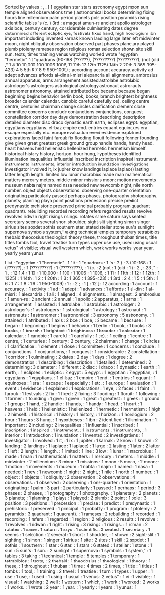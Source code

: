 Sorted by values :
, . [ ] egyptian star stars astronomy egypt moon sun temple aligned observations time ( astronomical books determining fixing hours line millennium palm period planets pole position pyramids rising scientific tables 's (c. ) 3rd : almagest amun-re ancient apollo astrologer axis bce, century century, considerable culminating dates degree determined different ecliptic eye, festivals fixed hand, high horologium ibn important including invented karnak known landing large later left midwinter moon, night obliquity observation observed part phases planetary played plumb ptolemy rameses region religious roman selection shown site skill sun. texts, times training venus watching worked wrote "egyptian "hermetic" "it "quadrans (90-168 (??????), (?????????) (?????????), (not (old ," 1.4 10 10,000 100 1006 1006, 11 11th 12 12th 1325) 14th 2 20th 3 365 395-423) 4 5 5th 6 7 8 9 950-1009) ; according account accuracy. activity ad adept advances affords al-din al-misri alexandria ali alignments. ambrosius annual apparatus, arms arrangement assisted astrolabe astrolabic astrologer's astrologers astrological astrology astronaut astronauts astronomer astronomy. attained attributed bce became because began beginning begins behavior berlin book, books, branch brightest brightness broader calendar calendar. canobic careful carefully ce). ceiling centre centre, centuries chairman change circles clarification clement close committee concerns conclude conjunctions conjunctions, conquest constellation corridor day days demonstration describing description detailed diameter disc draco dynastic earth earth, eclipses egypt. egyptian, egyptians egyptians. el-baz empire end. entries equant equinoxes era escape especially etc. europe evaluation event evidence explained explorations faced faint farouk fix flooding floruit following former founding give given great greatest greek ground group handle hands, handy head. heart heavens held hellenistic hellenized hermetic hermetism himself. historical history history, horizon. hour hung, hypotheses identified illumination inequalities influential inscribed inscription inspired instrument. instruments instruments, interior introduction inundation investigations investigator involved it, ix jupiter know landings laplace laplace) lasting latter length length. limited low lunar macrobius made man mathematical matters mercury meters. middle minor missions moon; motion movements museum nabta najm named nasa needed new newcomb night, nile north number. object objects observations. observing one-quarter orientation originating particularly passed perhaps phases, photography photography. planets; planning playa point positions precession precise predict predynastic prehistoric preserved principal probably program quadrant quadrant). rebuilding recorded recording refers regarded results revolve revolves ridwan right risings risings. rotates same saturn says seated secretary seems several short shoulder, sight-slit sighting simon singer sirius sites sopdet sothis southern star. stated stellar stone sun's sunlight supernova symbols system," taking technical temples temporary tetrabiblos thebaid theodosius theological theory these, throughout thuban times, title titles tombs tool, travel treatise turn types upper use use, used using usual vetus" vi visible; visual well western which, work works works. year year. yearly years yunus 

List :
"egyptian : 1
"hermetic" : 1
"it : 1
"quadrans : 1
's : 2
( : 3
(90-168 : 1
(??????), : 1
(?????????) : 1
(?????????), : 1
(c. : 2
(not : 1
(old : 1
) : 2
, : 23
," : 1
. : 12
1.4 : 1
10 : 1
10,000 : 1
100 : 1
1006 : 1
1006, : 1
11 : 1
11th : 1
12 : 1
12th : 1
1325) : 1
14th : 1
2 : 1
20th : 1
3 : 1
365 : 1
395-423) : 1
3rd : 2
4 : 1
5 : 1
5th : 1
6 : 1
7 : 1
8 : 1
9 : 1
950-1009) : 1
: : 2
; : 1
[ : 12
] : 12
according : 1
account : 1
accuracy. : 1
activity : 1
ad : 1
adept : 1
advances : 1
affords : 1
al-din : 1
al-misri : 1
alexandria : 1
ali : 1
aligned : 4
alignments. : 1
almagest : 2
ambrosius : 1
amun-re : 2
ancient : 2
annual : 1
apollo : 2
apparatus, : 1
arms : 1
arrangement : 1
assisted : 1
astrolabe : 1
astrolabic : 1
astrologer : 2
astrologer's : 1
astrologers : 1
astrological : 1
astrology : 1
astronaut : 1
astronauts : 1
astronomer : 1
astronomical : 3
astronomy : 5
astronomy. : 1
attained : 1
attributed : 1
axis : 2
bce : 1
bce, : 2
became : 1
because : 1
began : 1
beginning : 1
begins : 1
behavior : 1
berlin : 1
book, : 1
books : 3
books, : 1
branch : 1
brightest : 1
brightness : 1
broader : 1
calendar : 1
calendar. : 1
canobic : 1
careful : 1
carefully : 1
ce). : 1
ceiling : 1
centre : 1
centre, : 1
centuries : 1
century : 2
century, : 2
chairman : 1
change : 1
circles : 1
clarification : 1
clement : 1
close : 1
committee : 1
concerns : 1
conclude : 1
conjunctions : 1
conjunctions, : 1
conquest : 1
considerable : 2
constellation : 1
corridor : 1
culminating : 2
dates : 2
day : 1
days : 1
degree : 2
demonstration : 1
describing : 1
description : 1
detailed : 1
determined : 2
determining : 3
diameter : 1
different : 2
disc : 1
draco : 1
dynastic : 1
earth : 1
earth, : 1
eclipses : 1
ecliptic : 2
egypt : 5
egypt. : 1
egyptian : 7
egyptian, : 1
egyptians : 1
egyptians. : 1
el-baz : 1
empire : 1
end. : 1
entries : 1
equant : 1
equinoxes : 1
era : 1
escape : 1
especially : 1
etc. : 1
europe : 1
evaluation : 1
event : 1
evidence : 1
explained : 1
explorations : 1
eye, : 2
faced : 1
faint : 1
farouk : 1
festivals : 2
fix : 1
fixed : 2
fixing : 3
flooding : 1
floruit : 1
following : 1
former : 1
founding : 1
give : 1
given : 1
great : 1
greatest : 1
greek : 1
ground : 1
group : 1
hand, : 2
handle : 1
hands, : 1
handy : 1
head. : 1
heart : 1
heavens : 1
held : 1
hellenistic : 1
hellenized : 1
hermetic : 1
hermetism : 1
high : 2
himself. : 1
historical : 1
history : 1
history, : 1
horizon. : 1
horologium : 2
hour : 1
hours : 3
hung, : 1
hypotheses : 1
ibn : 2
identified : 1
illumination : 1
important : 2
including : 2
inequalities : 1
influential : 1
inscribed : 1
inscription : 1
inspired : 1
instrument. : 1
instruments : 1
instruments, : 1
interior : 1
introduction : 1
inundation : 1
invented : 2
investigations : 1
investigator : 1
involved : 1
it, : 1
ix : 1
jupiter : 1
karnak : 2
know : 1
known : 2
landing : 2
landings : 1
laplace : 1
laplace) : 1
large : 2
lasting : 1
later : 2
latter : 1
left : 2
length : 1
length. : 1
limited : 1
line : 3
low : 1
lunar : 1
macrobius : 1
made : 1
man : 1
mathematical : 1
matters : 1
mercury : 1
meters. : 1
middle : 1
midwinter : 2
millennium : 3
minor : 1
missions : 1
moon : 5
moon, : 2
moon; : 1
motion : 1
movements : 1
museum : 1
nabta : 1
najm : 1
named : 1
nasa : 1
needed : 1
new : 1
newcomb : 1
night : 2
night, : 1
nile : 1
north : 1
number. : 1
object : 1
objects : 1
obliquity : 2
observation : 2
observations : 4
observations. : 1
observed : 2
observing : 1
one-quarter : 1
orientation : 1
originating : 1
palm : 3
part : 2
particularly : 1
passed : 1
perhaps : 1
period : 3
phases : 2
phases, : 1
photography : 1
photography. : 1
planetary : 2
planets : 3
planets; : 1
planning : 1
playa : 1
played : 2
plumb : 2
point : 1
pole : 3
position : 3
positions : 1
precession : 1
precise : 1
predict : 1
predynastic : 1
prehistoric : 1
preserved : 1
principal : 1
probably : 1
program : 1
ptolemy : 2
pyramids : 3
quadrant : 1
quadrant). : 1
rameses : 2
rebuilding : 1
recorded : 1
recording : 1
refers : 1
regarded : 1
region : 2
religious : 2
results : 1
revolve : 1
revolves : 1
ridwan : 1
right : 1
rising : 3
risings : 1
risings. : 1
roman : 2
rotates : 1
same : 1
saturn : 1
says : 1
scientific : 3
seated : 1
secretary : 1
seems : 1
selection : 2
several : 1
short : 1
shoulder, : 1
shown : 2
sight-slit : 1
sighting : 1
simon : 1
singer : 1
sirius : 1
site : 2
sites : 1
skill : 2
sopdet : 1
sothis : 1
southern : 1
star : 6
star. : 1
stars : 6
stated : 1
stellar : 1
stone : 1
sun : 5
sun's : 1
sun. : 2
sunlight : 1
supernova : 1
symbols : 1
system," : 1
tables : 3
taking : 1
technical : 1
temple : 5
temples : 1
temporary : 1
tetrabiblos : 1
texts, : 2
thebaid : 1
theodosius : 1
theological : 1
theory : 1
these, : 1
throughout : 1
thuban : 1
time : 4
times : 2
times, : 1
title : 1
titles : 1
tombs : 1
tool, : 1
training : 2
travel : 1
treatise : 1
turn : 1
types : 1
upper : 1
use : 1
use, : 1
used : 1
using : 1
usual : 1
venus : 2
vetus" : 1
vi : 1
visible; : 1
visual : 1
watching : 2
well : 1
western : 1
which, : 1
work : 1
worked : 2
works : 1
works. : 1
wrote : 2
year : 1
year. : 1
yearly : 1
years : 1
yunus : 1
